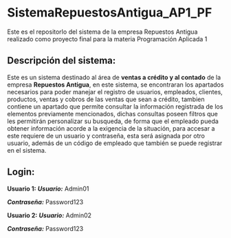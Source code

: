 # SistemaRepuestosAntigua_AP1_PF
Este es el repositorIo del sistema de la empresa Repuestos Antigua realizado como proyecto final para la materia Programación Aplicada 1

## Descripción del sistema:

Este es un sistema destinado al área de **ventas a crédito y al contado** de la empresa **Repuestos Antigua**, 
en este sistema, se encontraran los apartados necesarios para poder manejar el registro de usuarios, empleados,
clientes, productos, ventas y cobros de las ventas que sean a crédito, tambien contiene un apartado que permite
consultar la información registrada de los elementos previamente mencionados, dichas consultas poseen filtros que
les permitirán personalizar su busqueda, de forma que el empleado pueda obtener información acorde a la exigencia 
de la situación, para accesar a este requiere de un usuario y contraseña, esta será asignada por otro usuario, 
además de un código de empleado que también se puede registrar en el sistema.

## Login:

**Usuario 1:**
**_Usuario:_** Admin01

**_Contraseña:_** Password123

**Usuario 2:**
**_Usuario:_** Admin02

**_Contraseña:_** Password123
